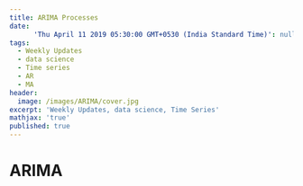 ```yaml
---
title: ARIMA Processes
date:
      'Thu April 11 2019 05:30:00 GMT+0530 (India Standard Time)': null
tags:
  - Weekly Updates
  - data science
  - Time series
  - AR
  - MA
header:
  image: /images/ARIMA/cover.jpg
excerpt: 'Weekly Updates, data science, Time Series'
mathjax: 'true'
published: true
---
```


# ARIMA
